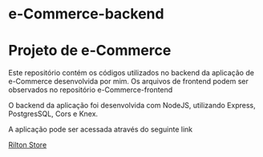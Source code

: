 # e-Commerce-backend

<h1>Projeto de e-Commerce</h1>
<p>Este repositório contém os códigos utilizados no backend da aplicação de e-Commerce desenvolvida por mim. Os arquivos de frontend podem ser observados no repositório e-Commerce-frontend</p>
<p>O backend da aplicação foi desenvolvida com NodeJS, utilizando Express, PostgresSQL, Cors e Knex.</p>
<p>A aplicação pode ser acessada através do seguinte link</p><a href="http://rilton-store.herokuapp.com/">Rilton Store</a>
